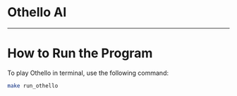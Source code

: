 # Othello AI

---

# How to Run the Program


To play Othello in terminal, use the following command:

```bash
make run_othello
```